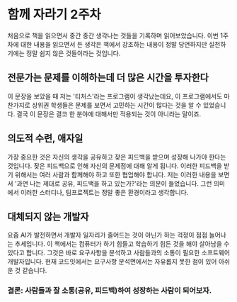 # 함께 자라기 2주차

처음으로 책을 읽으면서 중간 중간 생각나는 것들을 기록하며 읽어보았습니다. 이번 1주차에 대한 내용을 읽으면서 든 생각은 책에서 강조하는 내용이 정말 당연하지만 실천하기에는 정말 쉽지 않은 것들이라는 것입니다.

## 전문가는 문제를 이해하는데 더 많은 시간을 투자한다

이 문장을 보았을 때 저는 '티처스'라는 프로그램이 생각났는데요, 이 프로그램에서도 마찬가지로 상위권 학생들은 문제를 보면서 고민하는 시간이 많다는 것을 알 수 있었습니다. 결국 이 문장은 결코 한 분야에 대해서만 적용되는 것이 아니라는 말이죠.

## 의도적 수련, 애자일

가장 중요한 것은 자신의 생각을 공유하고 잦은 피드백을 받으며 성장해 나가야 한다는 것입니다. 잦은 피드백으로 인해 자신의 문제점에 대해 알게 됩니다. 이러한 피드백을 받기 위해서는 여러 사람과 함께해야 하고 또한 협업해야 합니다. 저는 이러한 내용을 보면서 '과연 나는 제대로 공유, 피드백을 하고 있는가?'라는 의문이 들었습니다. 그런 의미에서 이러한 스터디나, 팀프로젝트는 정말 좋은 환경이라고 생각합니다.

## 대체되지 않는 개발자

요즘 AI가 발전하면서 개발자 일자리가 줄어드는 것이 아닌가 하는 걱정이 점점 늘어나는 추세입니다. 이 책에서는 컴퓨터가 하기 힘들고 학습하기 힘든 것을 해야 살아남을 수 있다고 합니다. 그것은 바로 요구사항을 분석하고 사람들과의 소통이 필요한 소프트웨어 개발자입니다. 현재 코드잇에서는 요구사항 분석면에서는 자유롭지 못한 점이 있어 아쉬운 것 같습니다.

### 결론: 사람들과 잘 소통(공유, 피드백)하여 성장하는 사람이 되어보자.
